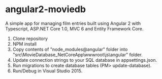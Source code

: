 # angular2-moviedb
A simple app for managing film entries built using Angular 2 with Typescript, ASP.NET Core 1.0, MVC 6 and Entity Framework Core.

1. Clone repository
2. NPM install
3. Copy contents of "node_modules\@angular" folder into "src\MovieDatabase_NetCoreApp\wwwroot\js\angular" folder.
4. Update connection strings to your SQL database in appsettings.json.
5. Run migrations to create database tables (PM> update-database).
6. Run/Debug in Visual Studio 2015.
